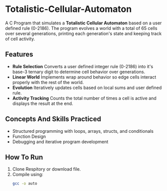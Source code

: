 # Totalistic-Cellular-Automaton

A C Program that simulates a **Totalistic Cellular Automaton** based on a user defined rule (0-2186).
The program evolves a world with a total of 65 cells over several generations, printing each generation's state and keeping track of cell activity.

## Features 
- **Rule Selection** Converts a user defined integer rule (0-2186) into it's base-3 ternary digit to determine cell behavior      over generations.
- **Linear World** Implements wrap around behavior so edge cells interact properly with the rest of the world.
- **Evolution** Iteratively updates cells based on local sums and user defined rule.
- **Activity Tracking** Counts the total number of times a cell is active and displays the result at the end.

## Concepts And Skills Practiced
- Structured programming with loops, arrays, structs, and conditionals
- Function Design
- Debugging and iterative program development

## How To Run
1. Clone Respitory or download file.
2. Compile using:
     ```bash
     gcc -o auto


